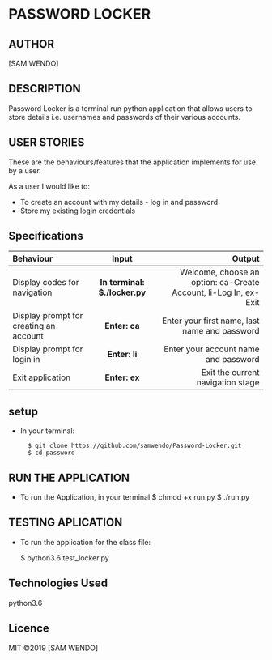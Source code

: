 # PASSWORD LOCKER

## AUTHOR
 [SAM WENDO]

## DESCRIPTION
Password Locker is a terminal run python application that allows users to store details i.e. usernames and passwords of their various accounts.

## USER STORIES
These are the behaviours/features that the application implements for use by a user.

As a user I would like to:
* To create an account with my details - log in and password
* Store my existing login credentials

## Specifications
| Behaviour | Input | Output |
| :---------------- | :---------------: | ------------------: |
| Display codes for navigation | **In terminal: $./locker.py** | Welcome, choose an option: ca-Create Account, li-Log In, ex-Exit |
| Display prompt for creating an account | **Enter: ca** | Enter your first name, last name and password |
| Display prompt for login in | **Enter: li** | Enter your account name and password |
| Exit application | **Enter: ex** | Exit the current navigation stage |

## setup

* In your terminal:
        
        $ git clone https://github.com/samwendo/Password-Locker.git
        $ cd password
## RUN THE APPLICATION
* To run the Application, in your terminal
  $ chmod +x run.py
  $ ./run.py

## TESTING APLICATION
* To run the application for the class file:
   
    $ python3.6 test_locker.py 

## Technologies Used
python3.6

## Licence
MIT &copy;2019 [SAM WENDO]























